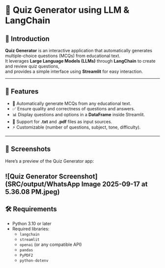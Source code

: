 # 📝 Quiz Generator using LLM & LangChain

## 📌 Introduction
**Quiz Generator** is an interactive application that automatically generates multiple-choice questions (MCQs) from educational text.  
It leverages **Large Language Models (LLMs)** through **LangChain** to create and review quiz questions,  
and provides a simple interface using **Streamlit** for easy interaction.

---

## 🚀 Features
- 🧠 Automatically generate MCQs from any educational text.
- ✅ Ensure quality and correctness of questions and answers.
- 📊 Display questions and options in a **DataFrame** inside Streamlit.
- 📂 Support for **.txt** and **.pdf** files as input sources.
- ⚡️ Customizable (number of questions, subject, tone, difficulty).

---
## 📸 Screenshots

Here’s a preview of the Quiz Generator app:

![Quiz Generator Screenshot](SRC/output/WhatsApp Image 2025-09-17 at 5.36.08 PM.jpeg)
----------
## 🛠️ Requirements
- Python 3.10 or later
- Required libraries:
  - `langchain`
  - `streamlit`
  - `openai` (or any compatible API)
  - `pandas`
  - `PyPDF2`
  - `python-dotenv`


